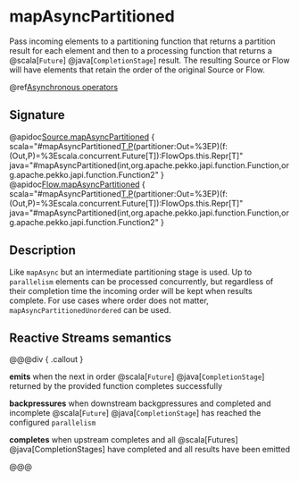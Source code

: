 # mapAsyncPartitioned

Pass incoming elements to a partitioning function that returns a partition result for each element and then to a processing function that returns a @scala[`Future`] @java[`CompletionStage`] result. The resulting Source or Flow will have elements that retain the order of the original Source or Flow.

@ref[Asynchronous operators](../index.md#asynchronous-operators)

## Signature

@apidoc[Source.mapAsyncPartitioned](Source) { scala="#mapAsyncPartitioned[T,P](parallelism:Int)(partitioner:Out=%3EP)(f:(Out,P)=%3Escala.concurrent.Future[T]):FlowOps.this.Repr[T]" java="#mapAsyncPartitioned(int,org.apache.pekko.japi.function.Function,org.apache.pekko.japi.function.Function2" }
@apidoc[Flow.mapAsyncPartitioned](Source) { scala="#mapAsyncPartitioned[T,P](parallelism:Int)(partitioner:Out=%3EP)(f:(Out,P)=%3Escala.concurrent.Future[T]):FlowOps.this.Repr[T]" java="#mapAsyncPartitioned(int,org.apache.pekko.japi.function.Function,org.apache.pekko.japi.function.Function2" }

## Description

Like `mapAsync` but an intermediate partitioning stage is used.
Up to `parallelism` elements can be processed concurrently, but regardless of their completion time the incoming
order will be kept when results complete. For use cases where order does not matter, `mapAsyncPartitionedUnordered` can be used.

## Reactive Streams semantics

@@@div { .callout }

**emits** when the next in order @scala[`Future`] @java[`CompletionStage`] returned by the provided function completes successfully

**backpressures** when downstream backgpressures and completed and incomplete @scala[`Future`] @java[`CompletionStage`] has reached the configured `parallelism`

**completes** when upstream completes and all @scala[Futures] @java[CompletionStages] have completed and all results have been emitted

@@@
